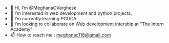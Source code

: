 - 👋 Hi, I’m @MeghanaCVarghese
- 👀 I’m interested in web development and python projects.
- 🌱 I’m currently learning PGDCA.
- 💞️ I’m looking to collaborate on Web development intership at "The Intern Academy"
- 📫 How to reach me : meghanac118@gmail.com

<!---
MeghanaCVarghese/MeghanaCVarghese is a ✨ special ✨ repository because its `README.md` (this file) appears on your GitHub profile.
You can click the Preview link to take a look at your changes.
--->
